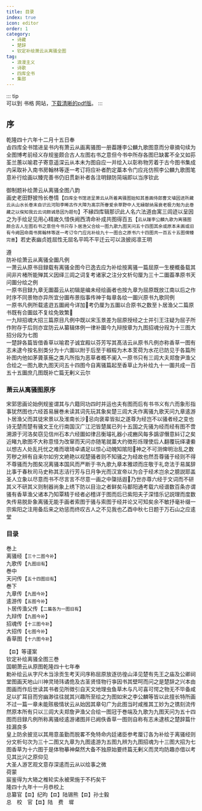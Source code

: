 ```yaml
---
title: 目录
index: true
icon: editor
order: 1
category:
  - 诗藏
  - 楚辞
  - 钦定补绘萧云从离骚全图
tag:
  - 浪漫主义
  - 诗歌
  - 四库全书
  - 集部
---
```


::: tip  
可以到 书格 网站，[下载清晰的pdf版](https://new.shuge.org/view/bu_hui_li_sao_tu_ce/)。
:::  

## 序

乾隆四十六年十二月十五日奉  
㫖四库全书馆进呈书内有萧云从画离骚图一册葢踵李公麟九歌图意而分章摘句续为全图博考前经义存规鉴颇合古人左图右书之意但今书中所存各图巳缺畧不全又如荪荃兰蕙以喻君子寄意遥深云从本未为图自应一并绘入以彰称物芳着于古今图书集成内采取补入南书房翰林等逐一考订将应补者酌定藁本令门应兆仿照李公麟九歌图笔意补行绘画以臻完善书仍旧贯新补者各注明録防简端即以当序钦此  
  
御制题补绘萧云从离骚全图八韵  
画史老田野披怜长巻情【`四库全书馆进呈萧云从所着离骚图始知其善画侍郎曹文埴因进所藏云从山水长巻末自识云河阳李晞古作大障为髙宗所眷爱余草野中人无縁献纳虽衰老极力勉为此巻藏之以俟知我云云词颇诚恳因为题句`】不縁四库辑那识此人名六法道由寓三闾迹以呈因之为手绘足见用心精嵗久惜佚阙西清命补成共图得百五【`云从踵李公麟九歌为离骚图颇合古人左图右书之意但今书只存卜居渔父合绘一图九歌九图天问五十四图其余或原本未画或旧有今阙因命南书房翰林等逐一考订令门应兆补绘九十一图合之原书六十四图共一百五十五图俾臻完善`】若史表幽贞姓屈性无屈名平鸣不平迁云可以汲披阅凛王明  
  
遵  
防补绘萧云从离骚全圗凡例  
一萧云从原书目録载有离骚全图今已逸去应为补绘按离骚一篇屈原一生梗概备载其间非片楮所能殚其义因绎三闾之词复考诸家之注分文析句厘为三十二圗葢凖原书天问圗分绘之例  
一原书目録九章无圗葢云从初辑是编未经绘画者也按九章为屈原既放江南以后之作时序不同景物亦异所宜分圗布景指事传神于每章各绘一圗兴原书九歌同例  
一原书凡例所载逺逰五圗阙今详加考仍厘为五圗以合原书之数至卜居渔父二篇原书既有合圗兹不复绘免致繁  
一九辩招魂大招三篇原目凡例中既以宋玉景差为屈原授经之士并引王注疑为屈子所作附存于后则亦宜防云从纂辑体例一律补圗今九辩按章为九图招魂分叚为十三图大招分段为七图  
一楚辞各篇皆借香草以喻君子诚宜殿以芬芳写其髙洁云从原书凡例亦称香草一图有志未逮今按名别类分为十六圗以附于后至于椒榝为木本芰荷为水花已防见于各篇所补图内他如茅薋菉葹之类凡所指为恶草者概不阑入一原书只有三闾大夫郑詹尹渔父合绘之一图九歌九图天问五十四图今自离骚篇起至香草止为补绘九十一圗共成一百五十五圗庶几图既补亡篇无剰义云尔  
  
### 萧云从离骚图原序  

宋郭思画论始例规鉴谓其与六籍同功四时并运也夫有图而后有书书义有六而象形指事犹然图也六经首易展巻未读其词先玩其象矣楚三闾大夫作离骚九歌天问九章逺游卜居渔父而其徒宋景以及淮南长沙忌向褒辈皆拟之遂尊为经岂不以骚者经之变也诗无楚而楚有骚文王化行南国汉广江汜皆楚属已列十五国之先骚为经而经有图不啻溯源于河洛矣窃见信州石本六经圗如律吕衡璿礼器小戎豳风每多譌谬僭意紏订之矣近睹九歌图不大称意怪为改窜而天问亦随笔就藁大约徴形烁理使后人翻覆玩绎凄絭以想古人处乱托忧之难而瓌琦卓谲足以惊心动魄知隂阳神之不可测俾明治乱之数芳秽之辨有自来尔如穷文絶艳以视楚骚者则不知骚之为经故也然吾尊骚于经则不得不尊骚而为图矣况离骚本国风而严断于书九歌九章本雅颂而庄敬于礼竒法于易属辞比事于春秋司马史称其志洁行芳与日月争光而汉宣帝以为合于经术岂余之臆説耶盖圣人立象以尽意而书不尽言言不尽意一画之中櫽括遐乃世亦尊六经于文词而不研其义不研其义则制器尚象上绣下防以目治之者鲜矣马鄱阳通考载六经谱数百条亦谓骚有香草渔父诸本乃知覃精于经者必稽详于图而后已紫阳夫子深惜乐记説理而度数失传易脱卦象离骚无能手画者索图于骚与索图于经并论又可知矣余不敏抒毫补缀一宗紫阳之注用备后来之劝惩而终叹古人之不见我也乙酉中秋七日题于万石山之应逺堂  
  
### 目录

巻上  
离骚经【`三十二图今补`】  
九歌传【`九图旧有`】  
巻中  
天问传【`五十四图旧有`】  
巻下  
九章传【`九图今补`】  
逺游传【`五图今补`】  
卜居传渔父传【`二篇各为一图旧有`】  
九辩传【`九图今补`】  
招魂传【`十三图今补`】  
大招传【`七图今补`】  
香草图【`十六图今补`】  

【`臣`】等谨案  
钦定补绘离骚全图三巻  
国朝萧云从原图乾隆四十七年奉  
勅补绘云从字尺木当涂贡生考天问序称屈原放逐彷徨山泽见楚有先王之庙及公卿祠堂图画天地山川神灵琦玮谲佹及古圣贤怪物行亊因书其壁呵而问之是楚辞之兴本由图画而作后世读其书者见所徴引自天文地理虫鱼草木与凡可喜可愕之物无不毕备咸足以扩耳目而穷幽渺往往就其兴趣所至绘之为图如宋之李公麟等皆以此擅长特所画不过一篇一章未能赅极情状云从始因其章句广为此图当时咸推其工妙为之镌刻流传然原本所有只以三闾大夫郑詹尹渔父合绘一图冠于巻端及九歌为九图天问为五十四图而目録凡例所称离骚经逺游诸图并已阙佚香草一图则自称有志未逮核之楚辞篇什挂漏良多  
皇上防余披览以其用意虽勤而脱畧不免特命内廷诸臣参考厘订各为补绘于离骚经则分文析句次为三十二图又九章为九图逺游为五图九辨为九图招魂为十三图大招为七图香草为十六图于是体物摹神粲然大备不独原始要终篇无剰义而灵均防趣亦借以考见其比兴之原仰见  
大圣人游艺观文意存深逺而云从以绘事之微  
荷蒙  
宸鉴得为大辂之椎轮实永被荣施于不朽矣干  
隆四十九年十一月恭校上  
总纂官【`臣`】纪昀【`臣`】陆锡熊【`臣`】孙士毅  
总　校　官【`臣`】陆　费　墀  

